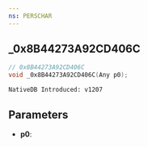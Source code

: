 ```yaml
---
ns: PERSCHAR
---
```

## _0x8B44273A92CD406C

```c
// 0x8B44273A92CD406C
void _0x8B44273A92CD406C(Any p0);
```

```
NativeDB Introduced: v1207
```

## Parameters
* **p0**:
